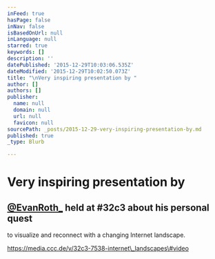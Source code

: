 ```yaml
---
inFeed: true
hasPage: false
inNav: false
isBasedOnUrl: null
inLanguage: null
starred: true
keywords: []
description: ''
datePublished: '2015-12-29T10:03:06.535Z'
dateModified: '2015-12-29T10:02:50.073Z'
title: "\nVery inspiring presentation by "
author: []
authors: []
publisher:
  name: null
  domain: null
  url: null
  favicon: null
sourcePath: _posts/2015-12-29-very-inspiring-presentation-by.md
published: true
_type: Blurb

---
```

# Very inspiring presentation by 

## [@EvanRoth\_][0] held at \#32c3 about his personal quest 
to visualize and reconnect with a changing Internet landscape. 

https://media.ccc.de/v/32c3-7538-internet\_landscapes\#video

[0]: https://twitter.com/EvanRoth_